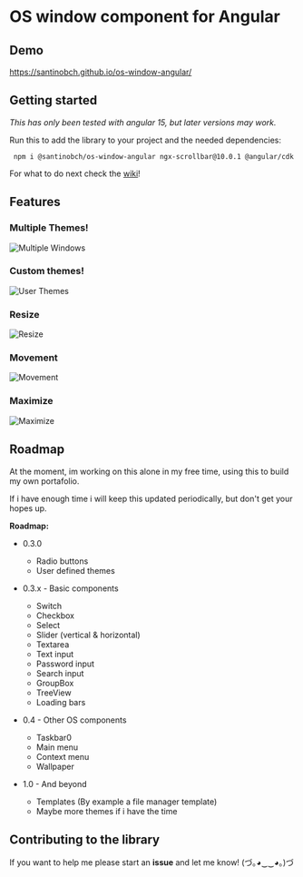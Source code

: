 # OS window component for Angular

## Demo

https://santinobch.github.io/os-window-angular/

## Getting started

_This has only been tested with angular 15, but later versions may work._

Run this to add the library to your project and the needed dependencies:

```
 npm i @santinobch/os-window-angular ngx-scrollbar@10.0.1 @angular/cdk
```

For what to do next check the [wiki](https://github.com/santinobch/os-window-angular/wiki)!

## Features

### Multiple Themes!

![Multiple Windows](https://i.imgur.com/c9pwlUR.gif)

### Custom themes!

![User Themes](https://i.imgur.com/s4JZcoh.png)

### Resize

![Resize](https://i.imgur.com/3xcHM7j.gif)

### Movement

![Movement](https://imgur.com/RdTHuSl.gif)

### Maximize

![Maximize](https://i.imgur.com/gFmpKBB.gif)

## Roadmap

At the moment, im working on this alone in my free time, using this to build my own portafolio.

If i have enough time i will keep this updated periodically, but don't get your hopes up.

**Roadmap:**

- 0.3.0

  - Radio buttons
  - User defined themes

- 0.3.x - Basic components

  - Switch
  - Checkbox
  - Select
  - Slider (vertical & horizontal)
  - Textarea
  - Text input
  - Password input
  - Search input
  - GroupBox
  - TreeView
  - Loading bars

- 0.4 - Other OS components

  - Taskbar0
  - Main menu
  - Context menu
  - Wallpaper

- 1.0 - And beyond
  - Templates (By example a file manager template)
  - Maybe more themes if i have the time

## Contributing to the library

If you want to help me please start an **issue** and let me know! (づ｡◕‿‿◕｡)づ
